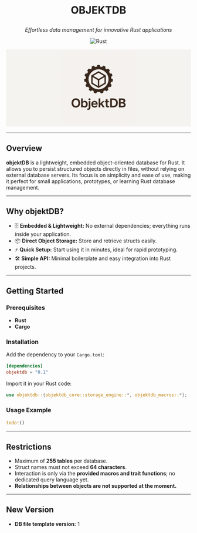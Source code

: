 # <p align="center">OBJEKTDB</p>
<p align="center"><i>Effortless data management for innovative Rust applications</i></p>

<p align="center">
  <img alt="Rust" src="https://img.shields.io/badge/Rust-000000.svg?style=flat&logo=Rust&logoColor=white" />
</p>

<p align="center">
  <img src="img/banner.png" alt="objektDB banner" />
</p>

---

## Overview

**objektDB** is a lightweight, embedded object-oriented database for Rust. It allows you to persist structured objects directly in files, without relying on external database servers. Its focus is on simplicity and ease of use, making it perfect for small applications, prototypes, or learning Rust database management.

---

## Why objektDB?

- 🗄️ **Embedded & Lightweight:** No external dependencies; everything runs inside your application.  
- 📦 **Direct Object Storage:** Store and retrieve structs easily.  
- ⚡ **Quick Setup:** Start using it in minutes, ideal for rapid prototyping.  
- 🛠️ **Simple API:** Minimal boilerplate and easy integration into Rust projects.  

---

## Getting Started

### Prerequisites

- **Rust**  
- **Cargo**  

### Installation

Add the dependency to your `Cargo.toml`:

```toml
[dependencies]
objektdb = "0.1"
````

Import it in your Rust code:

```rust
use objektdb::{objektdb_core::storage_engine::*, objektdb_macros::*};
```

### Usage Example

```rust
todo!()
```

---

## Restrictions

* Maximum of **255 tables** per database.
* Struct names must not exceed **64 characters**.
* Interaction is only via the **provided macros and trait functions**; no dedicated query language yet.
* **Relationships between objects are not supported at the moment.**

---

## New Version

* **DB file template version:** 1

